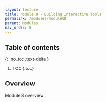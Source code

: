 ```yaml
---
layout: lecture
title: Module 8 - Building Interactive Tools
permalink: /modules/module08
parent: Modules
nav_order: 8
---
```


## Table of contents
{: .no_toc .text-delta }

1. TOC
{:toc}

## Overview
Module 8 overview

